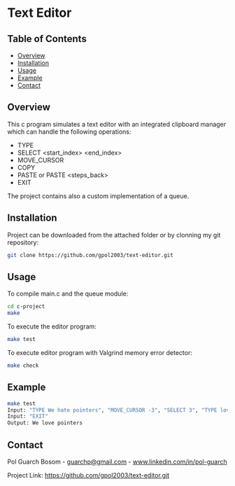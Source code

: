 # Text Editor
## Table of Contents
  - [Overview](#overview)
  - [Installation](#installation)
  - [Usage](#usage)
  - [Example](#example)
  - [Contact](#contact)
## Overview 
This c program simulates a text editor with an integrated clipboard manager which can handle the following operations:
- TYPE <text>
- SELECT <start_index> <end_index>
- MOVE_CURSOR <offset>
- COPY
- PASTE or PASTE <steps_back>
- EXIT

The project contains also a custom implementation of a queue.


## Installation
Project can be downloaded from the attached folder or by clonning my git repository:


```bash
git clone https://github.com/gpol2003/text-editor.git
```

## Usage

To compile main.c and the queue module:
```bash
cd c-project
make
```

To execute the editor program:
```bash
make test
```

To execute editor program with Valgrind memory error detector:
```bash
make check
```

## Example
```bash
make test
Input: "TYPE We hate pointers", "MOVE_CURSOR -3", "SELECT 3", "TYPE love"
Input: "EXIT" 
Output: We love pointers
```

## Contact
Pol Guarch Bosom - guarchp@gmail.com - www.linkedin.com/in/pol-guarch

Project Link: https://github.com/gpol2003/text-editor.git
